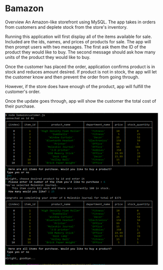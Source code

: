 # Bamazon
Overview
An Amazon-like storefront using MySQL. The app takes in orders from customers and deplete stock from the store's inventory.

Running this application will first display all of the items available for sale. Included are the ids, names, and prices of products for sale.
The app will then prompt users with two messages.
The first ask them the ID of the product they would like to buy.
The second message should ask how many units of the product they would like to buy.

Once the customer has placed the order, application confirms product is in stock and reduces amount desired.
If product is not in stock, the app will let the customer know and then prevent the order from going through.

However, if the store does have enough of the product, app will fulfill the customer's order.

Once the update goes through, app will show the customer the total cost of their purchase.

![app screenshot](assets/screenshot.png)

